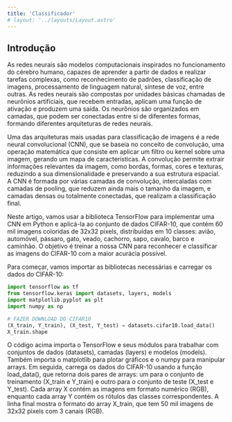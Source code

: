 ```yaml
---
title: 'Classificador'
# layout: '../layouts/Layout.astro'
---
```


## Introdução

As redes neurais são modelos computacionais inspirados no funcionamento do cérebro humano, capazes de aprender a partir de dados e realizar tarefas complexas, como reconhecimento de padrões, classificação de imagens, processamento de linguagem natural, síntese de voz, entre outras. As redes neurais são compostas por unidades básicas chamadas de neurônios artificiais, que recebem entradas, aplicam uma função de ativação e produzem uma saída. Os neurônios são organizados em camadas, que podem ser conectadas entre si de diferentes formas, formando diferentes arquiteturas de redes neurais.

Uma das arquiteturas mais usadas para classificação de imagens é a rede neural convolucional (CNN), que se baseia no conceito de convolução, uma operação matemática que consiste em aplicar um filtro ou kernel sobre uma imagem, gerando um mapa de características. A convolução permite extrair informações relevantes da imagem, como bordas, formas, cores e texturas, reduzindo a sua dimensionalidade e preservando a sua estrutura espacial. A CNN é formada por várias camadas de convolução, intercaladas com camadas de pooling, que reduzem ainda mais o tamanho da imagem, e camadas densas ou totalmente conectadas, que realizam a classificação final.

Neste artigo, vamos usar a biblioteca TensorFlow para implementar uma CNN em Python e aplicá-la ao conjunto de dados CIFAR-10, que contém 60 mil imagens coloridas de 32x32 pixels, distribuídas em 10 classes: avião, automóvel, pássaro, gato, veado, cachorro, sapo, cavalo, barco e caminhão. O objetivo é treinar a nossa CNN para reconhecer e classificar as imagens do CIFAR-10 com a maior acurácia possível.

Para começar, vamos importar as bibliotecas necessárias e carregar os dados do CIFAR-10:

```python
import tensorflow as tf
from tensorflow.keras import datasets, layers, models
import matplotlib.pyplot as plt
import numpy as np

# FAZER DOWNLOAD DO CIFAR10
(X_train, Y_train), (X_test, Y_test) = datasets.cifar10.load_data()
X_train.shape
```

O código acima importa o TensorFlow e seus módulos para trabalhar com conjuntos de dados (datasets), camadas (layers) e modelos (models). Também importa o matplotlib para plotar gráficos e o numpy para manipular arrays. Em seguida, carrega os dados do CIFAR-10 usando a função load_data(), que retorna dois pares de arrays: um para o conjunto de treinamento (X_train e Y_train) e outro para o conjunto de teste (X_test e Y_test). Cada array X contém as imagens em formato numérico (RGB), enquanto cada array Y contém os rótulos das classes correspondentes. A linha final mostra o formato do array X_train, que tem 50 mil imagens de 32x32 pixels com 3 canais (RGB).

